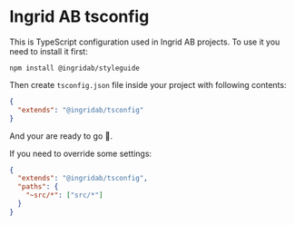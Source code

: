 # Ingrid AB tsconfig

This is TypeScript configuration used in Ingrid AB projects. To use it you need to
install it first:

```shell
npm install @ingridab/styleguide
```

Then create `tsconfig.json` file inside your project with following contents:

```json
{
  "extends": "@ingridab/tsconfig"
}
```

And your are ready to go 🚀.

If you need to override some settings:

```json
{
  "extends": "@ingridab/tsconfig",
  "paths": {
    "~src/*": ["src/*"]
  }
}
```
